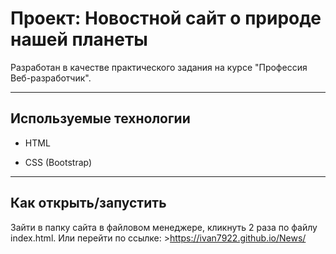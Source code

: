 # Проект: Новостной сайт о природе нашей планеты

Разработан в качестве практического задания на курсе "Профессия Веб-разработчик".

---

## Используемые технологии

* HTML

* CSS (Bootstrap)

---

## Как открыть/запустить

Зайти в папку сайта в файловом менеджере, кликнуть 2 раза по файлу index.html.
Или перейти по ссылке: >https://ivan7922.github.io/News/ 
